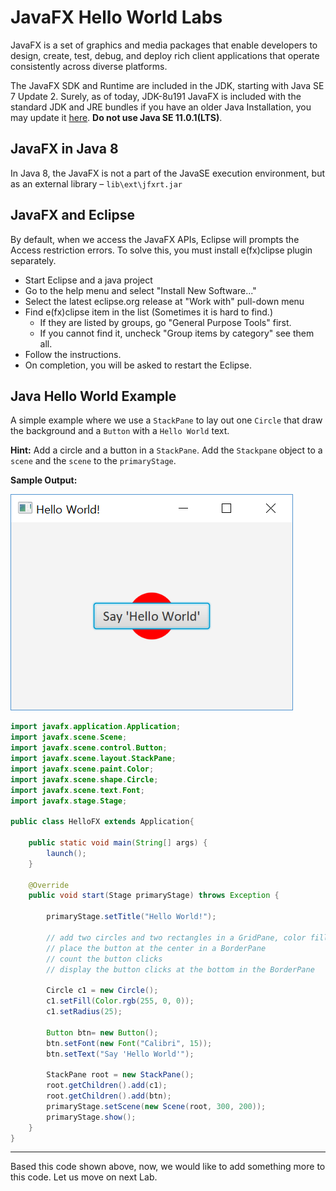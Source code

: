 
# JavaFX Hello World Labs

JavaFX is a set of graphics and media packages that enable developers to design, create, test, debug, and deploy rich client applications that operate consistently across diverse platforms.

The JavaFX SDK and Runtime are included in the JDK, starting with Java SE 7 Update 2. Surely, as of today, JDK-8u191 JavaFX is included with the standard JDK and JRE bundles if you have an older Java Installation, you may update it [here]().  __Do not use Java SE 11.0.1(LTS)__.    

## JavaFX in Java 8
In Java 8, the JavaFX is not a part of the JavaSE execution environment, but as an external library – `lib\ext\jfxrt.jar`

## JavaFX and Eclipse

By default, when we access the JavaFX APIs, Eclipse will prompts the Access restriction errors. To solve this, you must install e(fx)clipse plugin separately.  

- Start Eclipse and a java project
- Go to the help menu and select "Install New Software..."
- Select the latest eclipse.org release at "Work with" pull-down menu
- Find e(fx)clipse item in the list (Sometimes it is hard to find.)
    - If they are listed by groups, go "General Purpose Tools" first.
    - If you cannot find it, uncheck "Group items by category" see them all.
- Follow the instructions.
- On completion, you will be asked to restart the Eclipse.

## Java Hello World Example

A simple example where we use a `StackPane` to lay out one `Circle` that draw the background and a `Button` with a `Hello World` text.

__Hint:__ Add a circle and a button in a `StackPane`. Add the `Stackpane` object to a `scene` and the `scene` to the `primaryStage`.

__Sample Output:__

![Sample Output](images/HelloFX.png)

```java
import javafx.application.Application;
import javafx.scene.Scene;
import javafx.scene.control.Button;
import javafx.scene.layout.StackPane;
import javafx.scene.paint.Color;
import javafx.scene.shape.Circle;
import javafx.scene.text.Font;
import javafx.stage.Stage;

public class HelloFX extends Application{

	public static void main(String[] args) {
		launch();
	}

	@Override
	public void start(Stage primaryStage) throws Exception {

		primaryStage.setTitle("Hello World!");

		// add two circles and two rectangles in a GridPane, color filled
		// place the button at the center in a BorderPane
		// count the button clicks
		// display the button clicks at the bottom in the BorderPane

		Circle c1 = new Circle();
		c1.setFill(Color.rgb(255, 0, 0));
		c1.setRadius(25);

		Button btn= new Button();
		btn.setFont(new Font("Calibri", 15));
		btn.setText("Say 'Hello World'");

		StackPane root = new StackPane();
		root.getChildren().add(c1);
		root.getChildren().add(btn);
		primaryStage.setScene(new Scene(root, 300, 200));
		primaryStage.show();
	}
}
```
-------------------
Based this code shown above, now, we would like to add something more to this code. Let us move on next Lab.
